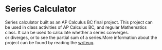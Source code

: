# Series Calculator
Series calculator built as an AP Calculus BC final project. This project can be used in class activities of AP Calculus BC, and regular
Mathematics class. It can be used to calculate whether a series converges.  
or diverges, or to see the partial sum of a series.More information about the project can be found by reading the [writeup](https://drive.google.com/file/d/0B0kRusBBMf_mX0sxZzM2cHR4aE0/view?usp=sharing).
